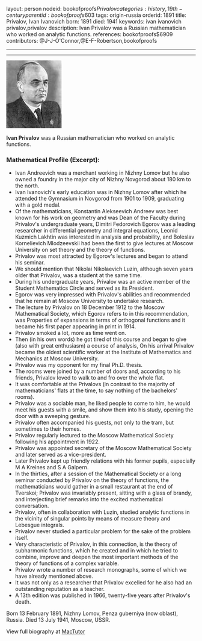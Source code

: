 layout: person
nodeid: bookofproofs$Privalov
categories: history,19th-century
parentid: bookofproofs$603
tags: origin-russia
orderid: 1891
title: Privalov, Ivan Ivanovich
born: 1891
died: 1941
keywords: ivan ivanovich privalov,privalov
description: Ivan Privalov was a Russian mathematician who worked on analytic functions.
references: bookofproofs$6909
contributors: @J-J-O'Connor,@E-F-Robertson,bookofproofs

---



---

![Privalov.jpg](https://github.com/bookofproofs/bookofproofs.github.io/blob/main/_sources/_assets/images/portraits/Privalov.jpg?raw=true)

**Ivan Privalov**  was a Russian mathematician who worked on analytic functions.

### Mathematical Profile (Excerpt):
* Ivan Andreevich was a merchant working in Nizhny Lomov but he also owned a foundry in the major city of Nizhny Novgorod about 180 km to the north.
* Ivan Ivanovich's early education was in Nizhny Lomov after which he attended the Gymnasium in Novgorod from 1901 to 1909, graduating with a gold medal.
* Of the mathematicians, Konstantin Alekseevich Andreev was best known for his work on geometry and was Dean of the Faculty during Privalov's undergraduate years, Dimitri Fedorovich Egorov was a leading researcher in differential geometry and integral equations, Leonid Kuzmich Lakhtin was interested in analysis and probability, and Boleslav Kornelievich Mlodzeevskii had been the first to give lectures at Moscow University on set theory and the theory of functions.
* Privalov was most attracted by Egorov's lectures and began to attend his seminar.
* We should mention that Nikolai Nikolaevich Luzin, although seven years older that Privalov, was a student at the same time.
* During his undergraduate years, Privalov was an active member of the Student Mathematics Circle and served as its President.
* Egorov was very impressed with Privalov's abilities and recommended that he remain at Moscow University to undertake research.
* The lecture by Privalov on 18 December 1912 to the Moscow Mathematical Society, which Egorov refers to in this recommendation, was Properties of expansions in terms of orthogonal functions and it became his first paper appearing in print in 1914.
* Privalov smoked a lot, more as time went on.
* Then (in his own words) he got tired of this course and began to give (also with great enthusiasm) a course of analysis, On his arrival Privalov became the oldest scientific worker at the Institute of Mathematics and Mechanics at Moscow University.
* Privalov was my opponent for my final Ph.D. thesis.
* The rooms were joined by a number of doors and, according to his friends, Privalov loved to walk to and fro over the whole flat.
* It was comfortable at the Privalovs (in contrast to the majority of mathematicians' flats at the time, to say nothing of the bachelors' rooms).
* Privalov was a sociable man, he liked people to come to him, he would meet his guests with a smile, and show them into his study, opening the door with a sweeping gesture.
* Privalov often accompanied his guests, not only to the tram, but sometimes to their homes.
* Privalov regularly lectured to the Moscow Mathematical Society following his appointment in 1922.
* Privalov was appointed secretary of the Moscow Mathematical Society and later served as a vice-president.
* Later Privalov kept up friendly relations with his former pupils, especially M A Kreines and S A Galpern.
* In the thirties, after a session of the Mathematical Society or a long seminar conducted by Privalov on the theory of functions, the mathematicians would gather in a small restaurant at the end of Tverskoi; Privalov was invariably present, sitting with a glass of brandy, and interjecting brief remarks into the excited mathematical conversation.
* Privalov, often in collaboration with Luzin, studied analytic functions in the vicinity of singular points by means of measure theory and Lebesgue integrals.
* Privalov never studied a particular problem for the sake of the problem itself.
* Very characteristic of Privalov, in this connection, is the theory of subharmonic functions, which he created and in which he tried to combine, improve and deepen the most important methods of the theory of functions of a complex variable.
* Privalov wrote a number of research monographs, some of which we have already mentioned above.
* It was not only as a researcher that Privalov excelled for he also had an outstanding reputation as a teacher.
* A 13th  edition was published in 1966, twenty-five years after Privalov's death.

Born 13 February 1891, Nizhny Lomov, Penza guberniya (now oblast), Russia. Died 13 July 1941, Moscow, USSR.

View full biography at [MacTutor](https://mathshistory.st-andrews.ac.uk/Biographies/Privalov/)
